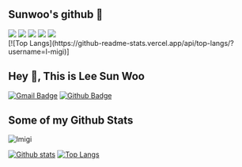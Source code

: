 ## Sunwoo's github 👋

<div>
<img src="https://img.shields.io/badge/java-007396?style=flat-square&logo=java&logoColor=white">
<img src="https://img.shields.io/badge/Spring-6DB33F?style=flat-square&logo=Spring&logoColor=white"/>
  <img src="https://img.shields.io/badge/Python-3776AB?style=flat-square&logo=Python&logoColor=white"/>
<img src="https://img.shields.io/badge/MySQL-4479A1?style=flat-square&logo=MySQL&logoColor=white"/>
<img src="https://img.shields.io/badge/HTML5-E34F26?style=flat-square&logo=html5&logoColor=white"/>
  </div>
[![Top Langs](https://github-readme-stats.vercel.app/api/top-langs/?username=I-migi)]

## Hey 👋, This is Lee Sun Woo
[![Gmail Badge](https://img.shields.io/badge/-sunn1017@naver.com-c14438?style=flat&logo=Gmail&logoColor=white&link=mailto:sunn1017@naver.com)](mailto:sunn1017@naver.com) [![Github Badge](https://img.shields.io/badge/-Imigi-grey?style=flat&logo=github&logoColor=white&link=https://github.com/Imigi/)](https://www.github.com/Imigi/) 
## Some of my Github Stats
<p align=left> <img src=https://komarev.com/ghpvc/?username=Imigi alt=Imigi /> </p>

[![Github stats](https://github-readme-stats.vercel.app/api?username=Imigi&show_icons=true&include_all_commits=true)](https://github.com/Imigi/github-readme-stats)
[![Top Langs](https://github-readme-stats.vercel.app/api/top-langs/?username=Imigi&layout=compact)](https://github.com/Imigi/github-readme-stats)
